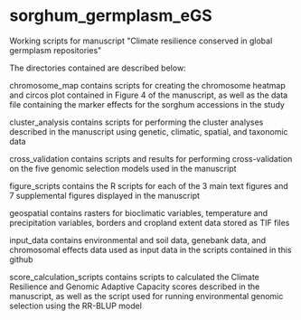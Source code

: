 # sorghum_germplasm_eGS
Working scripts for manuscript "Climate resilience conserved in global germplasm repositories"

The directories contained are described below:

chromosome_map contains scripts for creating the chromosome heatmap and circos plot contained in Figure 4 of the manuscript, as well as the data file containing the marker effects for the sorghum accessions in the study

cluster_analysis contains scripts for performing the cluster analyses described in the manuscript using genetic, climatic, spatial, and taxonomic data

cross_validation contains scripts and results for performing cross-validation on the five genomic selection models used in the manuscript

figure_scripts contains the R scripts for each of the 3 main text figures and 7 supplemental figures displayed in the manuscript

geospatial contains rasters for bioclimatic variables, temperature and precipitation variables, borders and cropland extent data stored as TIF files

input_data contains environmental and soil data, genebank data, and chromosomal effects data used as input data in the scripts contained in this github

score_calculation_scripts contains scripts to calculated the Climate Resilience and Genomic Adaptive Capacity scores described in the manuscript, as well as the script used for running environmental genomic selection using the RR-BLUP model
